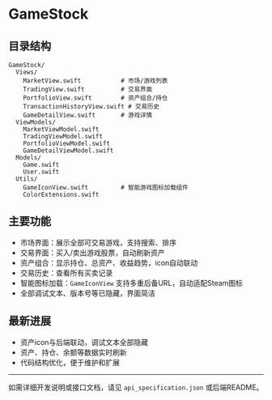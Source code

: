# GameStock

## 目录结构

```
GameStock/
  Views/
    MarketView.swift           # 市场/游戏列表
    TradingView.swift          # 交易界面
    PortfolioView.swift        # 资产组合/持仓
    TransactionHistoryView.swift # 交易历史
    GameDetailView.swift       # 游戏详情
  ViewModels/
    MarketViewModel.swift
    TradingViewModel.swift
    PortfolioViewModel.swift
    GameDetailViewModel.swift
  Models/
    Game.swift
    User.swift
  Utils/
    GameIconView.swift         # 智能游戏图标加载组件
    ColorExtensions.swift
```

## 主要功能

- 市场界面：展示全部可交易游戏，支持搜索、排序
- 交易界面：买入/卖出游戏股票，自动刷新资产
- 资产组合：显示持仓、总资产、收益趋势，icon自动联动
- 交易历史：查看所有买卖记录
- 智能图标加载：`GameIconView` 支持多重后备URL，自动适配Steam图标
- 全部调试文本、版本号等已隐藏，界面简洁

## 最新进展

- 资产icon与后端联动，调试文本全部隐藏
- 资产、持仓、余额等数据实时刷新
- 代码结构优化，便于维护和扩展

---

如需详细开发说明或接口文档，请见 `api_specification.json` 或后端README。